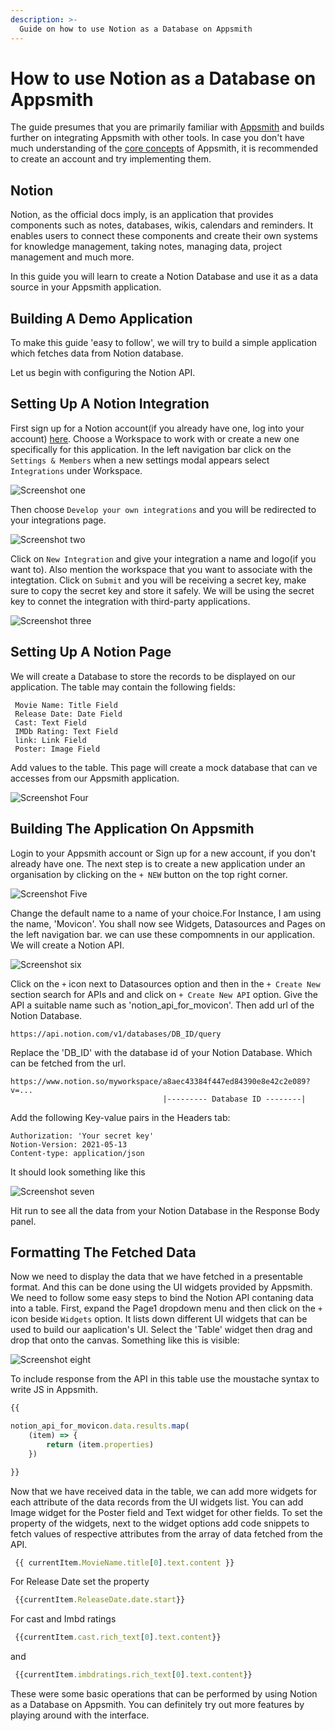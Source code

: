 ```yaml
---
description: >-
  Guide on how to use Notion as a Database on Appsmith
---
```


# How to use Notion as a Database on Appsmith

The guide presumes that you are primarily familiar with [Appsmith](https://www.appsmith.com/) and builds further on integrating Appsmith with other tools. In case you don't have much understanding of the [core concepts](../core-concepts/connecting-to-data-sources/) of Appsmith, it is recommended to create an account and try implementing them.

## Notion

Notion, as the official docs imply, is an application that provides components such as notes, databases, wikis, calendars and reminders. It enables users to connect these components and create their own systems for knowledge management, taking notes, managing data, project management and much more. 

In this guide you will learn to create a Notion Database and use it as a data source in your Appsmith application.

## Building A Demo Application

To make this guide 'easy to follow', we will try to build a simple application which fetches data from Notion database.

Let us begin with configuring the Notion API.

## Setting Up A Notion Integration

First sign up for a Notion account(if you already have one, log into your account) [here](https://www.notion.so/login). Choose a Workspace to work with or create a new one specifically for this application. In the left navigation bar click on the `Settings & Members` when a new settings modal appears select `Integrations` under Workspace. 

![Screenshot one ](../.gitbook/assets/notion-appsmith-1.png)

Then choose `Develop your own integrations` and you will be redirected to your integrations page. 

![Screenshot two](../.gitbook/assets/notion-appsmith-2.png)

Click on `New Integration` and give your integration a name and logo(if you want to). Also mention the workspace that you want to associate with the integtation. Click on `Submit` and you will be receiving a secret key, make sure to copy the secret key and store it safely. We will be using the secret key to connet the integration with third-party applications.

![Screenshot three](../.gitbook/assets/notion-appsmith-3.png)



## Setting Up A Notion Page

We will create a Database to store the records to be displayed on our application. The table may contain the following fields:

```text
 Movie Name: Title Field
 Release Date: Date Field
 Cast: Text Field
 IMDb Rating: Text Field
 link: Link Field
 Poster: Image Field
```
Add values to the table. This page will create a mock database that can ve accesses from our Appsmith application.

![Screenshot Four](../.gitbook/assets/notion-appsmith-4.png)

## Building The Application On Appsmith

Login to your Appsmith account or Sign up for a new account, if you don't already have one. The next step is to create a new application under an organisation by clicking on the `+ NEW` button on the top right corner. 

![Screenshot Five](../.gitbook/assets/notion-appsmith-5.png)

Change the default name to a name of your choice.For Instance, I am using the name, 'Movicon'. You shall now see Widgets, Datasources and Pages on the left navigation bar. we can use these compomnents in our application. We will create a Notion API.

![Screenshot six](../.gitbook/assets/notion-appsmith-6.png)

Click on the `+` icon next to Datasources option and then in the `+ Create New` section search for APIs and and click on `+ Create New API` option. Give the API a suitable name such as 'notion_api_for_movicon'. Then add url of the Notion Database.

```text
https://api.notion.com/v1/databases/DB_ID/query
```
Replace the 'DB_ID' with the database id of your Notion Database. Which can be fetched from the url.

```text
https://www.notion.so/myworkspace/a8aec43384f447ed84390e8e42c2e089?v=...
                                  |--------- Database ID --------|
```
Add the following Key-value pairs in the Headers tab:

```text
Authorization: 'Your secret key'
Notion-Version: 2021-05-13
Content-type: application/json
```
It should look something like this

![Screenshot seven](../.gitbook/assets/notion-appsmith-7.png)

Hit run to see all the data from your Notion Database in the Response Body panel.

## Formatting The Fetched Data

Now we need to display the data that we have fetched in a presentable format. And this can be done using the UI widgets provided by Appsmith. We need to follow some easy steps to bind the Notion API contaning data into a table. First, expand the Page1 dropdown menu and then click on the `+` icon beside `Widgets` option. It lists down different UI widgets that can be used to build our aaplication's UI. Select the 'Table' widget then drag and drop that onto the canvas. 
Something like this is visible:

![Screenshot eight](../.gitbook/assets/notion-appsmith-8.png)

To include response from the API in this table use the moustache syntax to write JS in Appsmith.

```Javascript
{{

notion_api_for_movicon.data.results.map(
    (item) => {
        return (item.properties)
    })

}}
```

 Now that we have received data in the table, we can add more widgets for each attribute of the data records from the UI widgets list. You can add Image widget for the Poster field and Text widget for other fields. To set the property of the widgets, next to the widget options add code snippets to fetch values of respective attributes from the array of data fetched from the API.

 ```Javascript
  {{ currentItem.MovieName.title[0].text.content }}
```

For Release Date set the property

 ```Javascript
  {{currentItem.ReleaseDate.date.start}}
```

For cast and Imbd ratings
```Javascript
 {{currentItem.cast.rich_text[0].text.content}}
```
and 

```Javascript
 {{currentItem.imbdratings.rich_text[0].text.content}}
```

These were some basic operations that can be performed by using Notion as a Database on Appsmith. You can definitely try out more features by playing around with the interface.
